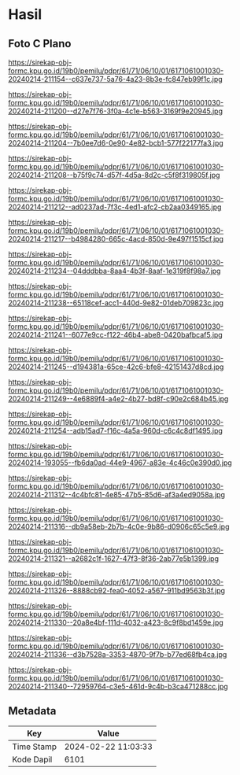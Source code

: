 # Hasil

## Foto C Plano

https://sirekap-obj-formc.kpu.go.id/19b0/pemilu/pdpr/61/71/06/10/01/6171061001030-20240214-211154--c637e737-5a76-4a23-8b3e-fc847eb99f1c.jpg

https://sirekap-obj-formc.kpu.go.id/19b0/pemilu/pdpr/61/71/06/10/01/6171061001030-20240214-211200--d27e7f76-3f0a-4c1e-b563-3169f9e20945.jpg

https://sirekap-obj-formc.kpu.go.id/19b0/pemilu/pdpr/61/71/06/10/01/6171061001030-20240214-211204--7b0ee7d6-0e90-4e82-bcb1-577f22177fa3.jpg

https://sirekap-obj-formc.kpu.go.id/19b0/pemilu/pdpr/61/71/06/10/01/6171061001030-20240214-211208--b75f9c74-d57f-4d5a-8d2c-c5f8f319805f.jpg

https://sirekap-obj-formc.kpu.go.id/19b0/pemilu/pdpr/61/71/06/10/01/6171061001030-20240214-211212--ad0237ad-7f3c-4ed1-afc2-cb2aa0349165.jpg

https://sirekap-obj-formc.kpu.go.id/19b0/pemilu/pdpr/61/71/06/10/01/6171061001030-20240214-211217--b4984280-665c-4acd-850d-9e497f1515cf.jpg

https://sirekap-obj-formc.kpu.go.id/19b0/pemilu/pdpr/61/71/06/10/01/6171061001030-20240214-211234--04dddbba-8aa4-4b3f-8aaf-1e319f8f98a7.jpg

https://sirekap-obj-formc.kpu.go.id/19b0/pemilu/pdpr/61/71/06/10/01/6171061001030-20240214-211238--65118cef-acc1-440d-9e82-01deb709823c.jpg

https://sirekap-obj-formc.kpu.go.id/19b0/pemilu/pdpr/61/71/06/10/01/6171061001030-20240214-211241--6077e9cc-f122-46b4-abe8-0420bafbcaf5.jpg

https://sirekap-obj-formc.kpu.go.id/19b0/pemilu/pdpr/61/71/06/10/01/6171061001030-20240214-211245--d194381a-65ce-42c6-bfe8-42151437d8cd.jpg

https://sirekap-obj-formc.kpu.go.id/19b0/pemilu/pdpr/61/71/06/10/01/6171061001030-20240214-211249--4e6889f4-a4e2-4b27-bd8f-c90e2c684b45.jpg

https://sirekap-obj-formc.kpu.go.id/19b0/pemilu/pdpr/61/71/06/10/01/6171061001030-20240214-211254--adb15ad7-f16c-4a5a-960d-c6c4c8df1495.jpg

https://sirekap-obj-formc.kpu.go.id/19b0/pemilu/pdpr/61/71/06/10/01/6171061001030-20240214-193055--fb6da0ad-44e9-4967-a83e-4c46c0e390d0.jpg

https://sirekap-obj-formc.kpu.go.id/19b0/pemilu/pdpr/61/71/06/10/01/6171061001030-20240214-211312--4c4bfc81-4e85-47b5-85d6-af3a4ed9058a.jpg

https://sirekap-obj-formc.kpu.go.id/19b0/pemilu/pdpr/61/71/06/10/01/6171061001030-20240214-211316--db9a58eb-2b7b-4c0e-9b86-d0906c65c5e9.jpg

https://sirekap-obj-formc.kpu.go.id/19b0/pemilu/pdpr/61/71/06/10/01/6171061001030-20240214-211321--a2682c1f-1627-47f3-8f36-2ab77e5b1399.jpg

https://sirekap-obj-formc.kpu.go.id/19b0/pemilu/pdpr/61/71/06/10/01/6171061001030-20240214-211326--8888cb92-fea0-4052-a567-911bd9563b3f.jpg

https://sirekap-obj-formc.kpu.go.id/19b0/pemilu/pdpr/61/71/06/10/01/6171061001030-20240214-211330--20a8e4bf-111d-4032-a423-8c9f8bd1459e.jpg

https://sirekap-obj-formc.kpu.go.id/19b0/pemilu/pdpr/61/71/06/10/01/6171061001030-20240214-211336--d3b7528a-3353-4870-9f7b-b77ed68fb4ca.jpg

https://sirekap-obj-formc.kpu.go.id/19b0/pemilu/pdpr/61/71/06/10/01/6171061001030-20240214-211340--72959764-c3e5-461d-9c4b-b3ca471288cc.jpg


## Metadata

| Key        | Value               |
| ---------- | ------------------- |
| Time Stamp | 2024-02-22 11:03:33 |
| Kode Dapil | 6101                |




